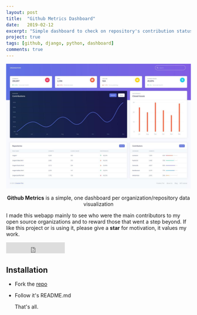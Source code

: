 ```yaml
---
layout: post
title:  "Github Metrics Dashboard"
date:   2019-02-12
excerpt: "Simple dashboard to check on repository's contribution status."
project: true
tags: [github, django, python, dashboard]
comments: true
---
```


![dashboard-mock](https://raw.githubusercontent.com/alexandrebarbaruiva/github-metrics/master/img/dashboard-mock.jpg)

<center><b>Github Metrics</b> is a simple, one dashboard per organization/repository data visualization</center>

I made this webapp mainly to see who were the main contributors to my open source organizations and to reward those that went a step beyond. If like this project or is using it, please give a **star** for motivation, it values my work.

<iframe src="https://ghbtns.com/github-btn.html?user=alexandrebarbaruiva&repo=github-metrics&type=star&count=true&size=large" frameborder="0" scrolling="0" width="160px" height="30px"></iframe>

## Installation

-   Fork the [repo](https://github.com/alexandrebarbaruiva/github-metrics/fork)
-   Follow it's README.md

    That's all.
